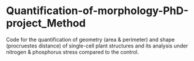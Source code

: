 # Quantification-of-morphology-PhD-project_Method

Code for the quantification of geometry (area & perimeter) and shape (procruestes distance) of single-cell plant structures and its analysis under nitrogen 
& phosphorus stress compared to the control.
